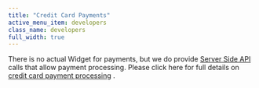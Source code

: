 ```yaml
---
title: "Credit Card Payments"
active_menu_item: developers
class_name: developers
full_width: true
---
```



There is no actual Widget for payments, but we do provide [Server Side API](../../scripting-apis/server-side-api/) calls that allow payment processing. Please click here for full details on [credit card payment processing](../advanced-features/credit-card-payment-processing/) .

